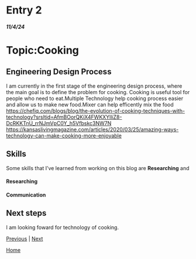 # Entry 2
##### 11/4/24

<h1>Topic:Cooking</h1>

## Engineering Design Process

I am currently in the first stage of the engineering design process, where the main goal is to define the problem for cooking.
Cooking is useful tool for people who need to eat.Multiple Technology help cooking process easier and allow us to make new food.Mixer can help efficently mix the food 
https://chefiq.com/blogs/blog/the-evolution-of-cooking-techniques-with-technology?srsltid=AfmBOorQKiX4FWKXYlliZ8-DcRKKTnU_rrNJmVpC0Y_h5Vfbskc3NW7N
https://kansaslivingmagazine.com/articles/2020/03/25/amazing-ways-technology-can-make-cooking-more-enjoyable
## Skills

Some skills that I’ve learned from working on this blog are **Researching** and 

#### Researching 


#### Communication 




## Next steps

I am looking foward for technology of cooking.

[Previous](entry01.md) | [Next](entry03.md)

[Home](../README.md)
